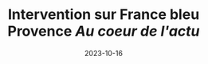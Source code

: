---
layout: default
date: 2023-10-16
img: 
category: info
title: "Intervention sur France bleu Provence <i>Au coeur de l'actu</i>"
description: "La Métropole a sorti récemment son plan de prévention du bruit dans l'environnement (PPBE) pour le centre ville de Marseille. Il a fait l'objet d'un article dans le journal La Provence, du 16 octobre. Aujourd'hui, France bleu Provence a souhaité faire une émission sur le bruit et a invité un représentant de CHUTT.
Le message que souhaite faire passer les deux associations CAN dans l'article de la Provence, comme CHUTT sur France bleu Provence, c'est que l'Observatoire sonore de la métropole, qui a travaillé sur ce PPBE n'est pas l'instance dont nous aurions rêvé.
Son équivalent à Lyon : Acoucité, bien plus ancien, rassemble les entreprises, les associations, et les services des collectivités territoriales. La discussion qui règne dans cette instance à travers ces trois collèges, est riche et innovante. Il en est de même à Paris avec l'organisme Bruit Parif qui réunit aussi une multitude d'acteurs.
Les associations environnementales sur la Métropole veulent faire comprendre que la question du bruit, des pollutions dues au trafic routier, n'est pas que l'affaire des administrations. Les citoyens, les collectifs, les entreprises et les associations, doivent être écoutés, consultés beaucoup plus fréquemment qu'actuellement."
tags: presse
tag_url: /presse/
button_name: Écoutez l'émission en replay
doclink: "/audio/au_coeur_de_lactu.mp3"

---